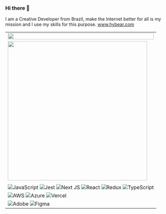 
### Hi there 👋

I am a Creative Developer from Brazil, make the Internet better for all is my mission and I use my skills for this purpose.
<a href="https://www.hybear.com/" target="_blank">www.hybear.com</a>
<table>
  <tr>
      <td><img width="100%" align="left" src="https://github-readme-stats.vercel.app/api?username=hybear&show_icons=true&theme=prussian" /></td>
  </tr>
  <tr>
    <td>
      <img width="440px" align="left" src="https://spotify-github-profile.vercel.app/api/view?uid=12170371697&cover_image=true&theme=novatorem" />
    </td>
  </tr>
  <tr>
    <td>
      <tr>
        <td>
          <img alt="JavaScript" src="https://img.shields.io/badge/javascript-%23323330.svg?style=for-the-badge&logo=javascript&logoColor=%23F7DF1E"/>
          <img alt="Jest" src="https://img.shields.io/badge/-jest-%23C21325?style=for-the-badge&logo=jest&logoColor=white"/>
          <img alt="Next JS" src="https://img.shields.io/badge/nextjs-%23000000.svg?style=for-the-badge&logo=next.js&logoColor=white"/>
          <img alt="React" src="https://img.shields.io/badge/react-%2320232a.svg?style=for-the-badge&logo=react&logoColor=%2361DAFB"/>
          <img alt="Redux" src="https://img.shields.io/badge/redux-%23593d88.svg?style=for-the-badge&logo=redux&logoColor=white"/>
          <img alt="TypeScript" src="https://img.shields.io/badge/typescript-%23007ACC.svg?style=for-the-badge&logo=typescript&logoColor=white"/>
        </td>
        <tr>
      <tr>
        <td>
          <img alt="AWS" src="https://img.shields.io/badge/AWS-%23FF9900.svg?style=for-the-badge&logo=amazon-aws&logoColor=white"/>
          <img alt="Azure" src="https://img.shields.io/badge/azure-%230072C6.svg?style=for-the-badge&logo=azure-devops&logoColor=white"/>
          <img alt="Vercel" src="https://img.shields.io/badge/vercel-%23000000.svg?style=for-the-badge&logo=vercel&logoColor=white"/>
        </td>
      </tr>
      <tr>
        <td>
        <img alt="Adobe" src="https://img.shields.io/badge/adobe-%23FF0000.svg?style=for-the-badge&logo=adobe&logoColor=white"/>
        <img alt="Figma" src="https://img.shields.io/badge/figma-%23F24E1E.svg?style=for-the-badge&logo=figma&logoColor=white"/>
        </td>
      </tr>
    </td>
  </tr>
</table>

